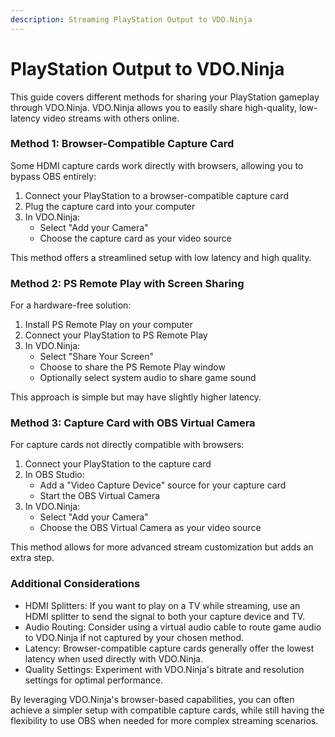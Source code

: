 ```yaml
---
description: Streaming PlayStation Output to VDO.Ninja
---
```


# PlayStation Output to VDO.Ninja

This guide covers different methods for sharing your PlayStation gameplay through VDO.Ninja. VDO.Ninja allows you to easily share high-quality, low-latency video streams with others online.

### Method 1: Browser-Compatible Capture Card

Some HDMI capture cards work directly with browsers, allowing you to bypass OBS entirely:

1. Connect your PlayStation to a browser-compatible capture card
2. Plug the capture card into your computer
3. In VDO.Ninja:
   * Select "Add your Camera"
   * Choose the capture card as your video source

This method offers a streamlined setup with low latency and high quality.

### Method 2: PS Remote Play with Screen Sharing

For a hardware-free solution:

1. Install PS Remote Play on your computer
2. Connect your PlayStation to PS Remote Play
3. In VDO.Ninja:
   * Select "Share Your Screen"
   * Choose to share the PS Remote Play window
   * Optionally select system audio to share game sound

This approach is simple but may have slightly higher latency.

### Method 3: Capture Card with OBS Virtual Camera

For capture cards not directly compatible with browsers:

1. Connect your PlayStation to the capture card
2. In OBS Studio:
   * Add a "Video Capture Device" source for your capture card
   * Start the OBS Virtual Camera
3. In VDO.Ninja:
   * Select "Add your Camera"
   * Choose the OBS Virtual Camera as your video source

This method allows for more advanced stream customization but adds an extra step.

### Additional Considerations

* HDMI Splitters: If you want to play on a TV while streaming, use an HDMI splitter to send the signal to both your capture device and TV.
* Audio Routing: Consider using a virtual audio cable to route game audio to VDO.Ninja if not captured by your chosen method.
* Latency: Browser-compatible capture cards generally offer the lowest latency when used directly with VDO.Ninja.
* Quality Settings: Experiment with VDO.Ninja's bitrate and resolution settings for optimal performance.

By leveraging VDO.Ninja's browser-based capabilities, you can often achieve a simpler setup with compatible capture cards, while still having the flexibility to use OBS when needed for more complex streaming scenarios.
